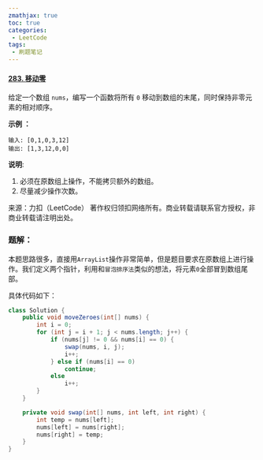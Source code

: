 ```yaml
---
zmathjax: true
toc: true
categories:
 - LeetCode
tags:
 - 刷题笔记
---
```


#### [283. 移动零](https://leetcode-cn.com/problems/move-zeroes/)

给定一个数组 `nums`，编写一个函数将所有 `0` 移动到数组的末尾，同时保持非零元素的相对顺序。

<!--more-->

**示例 ：**

```
输入: [0,1,0,3,12]
输出: [1,3,12,0,0]
```

**说明**:

1.  必须在原数组上操作，不能拷贝额外的数组。
2.  尽量减少操作次数。

来源：力扣（LeetCode）
著作权归领扣网络所有。商业转载请联系官方授权，非商业转载请注明出处。

### 题解：

本题思路很多，直接用`ArrayList`操作非常简单，但是题目要求在原数组上进行操作。我们定义两个指针，利用和`冒泡排序法`类似的想法，将元素`0`全部冒到数组尾部。

具体代码如下：

```java
class Solution {
    public void moveZeroes(int[] nums) {
        int i = 0;
        for (int j = i + 1; j < nums.length; j++) {
            if (nums[j] != 0 && nums[i] == 0) {
                swap(nums, i, j);
                i++;
            } else if (nums[i] == 0)
                continue;
            else
                i++;
        }
    }

    private void swap(int[] nums, int left, int right) {
        int temp = nums[left];
        nums[left] = nums[right];
        nums[right] = temp;
    }
}
```



